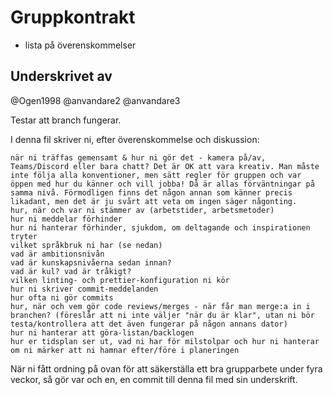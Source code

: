 # Gruppkontrakt
- lista på överenskommelser

## Underskrivet av
@Ogen1998
@anvandare2
@anvandare3


Testar att branch fungerar.



I denna fil skriver ni, efter överenskommelse och diskussion:

    när ni träffas gemensamt & hur ni gör det - kamera på/av, Teams/Discord eller bara chatt? Det är OK att vara kreativ. Man måste inte följa alla konventioner, men sätt regler för gruppen och var öppen med hur du känner och vill jobba! Då är allas förväntningar på samma nivå. Förmodligen finns det någon annan som känner precis likadant, men det är ju svårt att veta om ingen säger någonting.
    hur, när och var ni stämmer av (arbetstider, arbetsmetoder)
    hur ni meddelar förhinder
    hur ni hanterar förhinder, sjukdom, om deltagande och inspirationen tryter
    vilket språkbruk ni har (se nedan)
    vad är ambitionsnivån
    vad är kunskapsnivåerna sedan innan?
    vad är kul? vad är tråkigt?
    vilken linting- och prettier-konfiguration ni kör
    hur ni skriver commit-meddelanden
    hur ofta ni gör commits
    hur, när och vem gör code reviews/merges - när får man merge:a in i branchen? (föreslår att ni inte väljer "när du är klar", utan ni bör testa/kontrollera att det även fungerar på någon annans dator)
    hur ni hanterar att göra-listan/backlogen
    hur er tidsplan ser ut, vad ni har för milstolpar och hur ni hanterar om ni märker att ni hamnar efter/före i planeringen

När ni fått ordning på ovan för att säkerställa ett bra grupparbete under fyra veckor, så gör var och en, en commit till denna fil med sin underskrift.